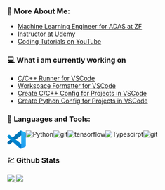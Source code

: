 ### 🧐 More About Me:

- [Machine Learning Engineer for ADAS at ZF](https://www.zf.com/mobile/en/technologies/domains/autonomous_driving/autonomous_driving.html)
- [Instructor at Udemy](https://www.udemy.com/user/jan-schaffranek/)
- [Coding Tutorials on YouTube](https://www.youtube.com/channel/UCVB-cOn8vtlU4RUbcua1ycQ)

### 💻 What i am currently working on

-  [C/C++ Runner for VSCode](https://github.com/franneck94/Vscode-C-Cpp-Runner)
-  [Workspace Formatter for VSCode](https://github.com/franneck94/Vscode-Workspace-Formatter)
-  [Create C/C++ Config for Projects in VSCode](https://github.com/franneck94/Vscode-C-Cpp-Config)
-  [Create Python Config for Projects in VSCode](https://github.com/franneck94/Vscode-Python-Config)

### 🔨 Languages and Tools:

<a href="https://git-scm.com/" target="_blank"> <img src="https://raw.githubusercontent.com/github/explore/80688e429a7d4ef2fca1e82350fe8e3517d3494d/topics/visual-studio-code/visual-studio-code.png" align="left" alt="git" height='42px'/> </a>
<a href="https://www.python.org" target="_blank"><img align="left" alt="Python" height ="42px" src="https://raw.githubusercontent.com/rahul-jha98/github_readme_icons/main/language_and_tools/square/python/python.svg"></a>
<a href="https://git-scm.com/" target="_blank"> <img src="https://github.com/isocpp/logos/blob/master/cpp_logo.png" align="left" alt="git" height='42px'/> </a>
<a href="https://www.tensorflow.org" target="_blank"> <img align="left" src="https://raw.githubusercontent.com/rahul-jha98/github_readme_icons/main/language_and_tools/square/tensorflow/tensorflow.svg" alt="tensorflow" height="42px"/> </a> 
<a href="https://www.typescriptlang.org/" target="_blank"><img align="left" alt="Typescirpt" height ="42px" src="https://raw.githubusercontent.com/rahul-jha98/github_readme_icons/main/language_and_tools/square/typescript/typescript.svg"></a>
<a href="https://git-scm.com/" target="_blank"> <img src="https://raw.githubusercontent.com/rahul-jha98/github_readme_icons/main/language_and_tools/square/git-scm/git-scm.svg" align="left" alt="git" height='42px'/> </a>

<br>
<br>

### 💹 Github Stats

<div>
  <a href="https://github.com/franneck94">
  <img height="180em" src="https://github-readme-stats.vercel.app/api?username=franneck94&count_private=false&theme=prussian&show_icons=true"/>
  <img height="180em" src="https://github-readme-stats.vercel.app/api/top-langs/?username=franneck94&layout=compact&langs_count=8&theme=prussian&hide=jupyter notebook"/>
</div>
